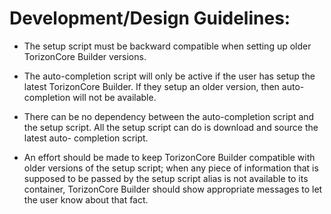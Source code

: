 # Development/Design Guidelines:

 - The setup script must be backward compatible when setting up older TorizonCore
   Builder versions.

 - The auto-completion script will only be active if the user has setup the latest
   TorizonCore Builder. If they setup an older version, then auto-completion will
   not be available.

 - There can be no dependency between the auto-completion script and the setup
   script. All the setup script can do is download and source the latest auto-
   completion script.

 - An effort should be made to keep TorizonCore Builder compatible with older
   versions of the setup script; when any piece of information that is 
   supposed to be passed by the setup script alias is not available to its 
   container, TorizonCore Builder should show appropriate messages to let the 
   user know about that fact.
